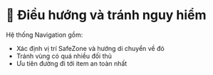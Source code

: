 # 📍 Điều hướng và tránh nguy hiểm

Hệ thống Navigation gồm:
- Xác định vị trí SafeZone và hướng di chuyển về đó
- Tránh vùng có quá nhiều đối thủ
- Ưu tiên đường đi tới item an toàn nhất